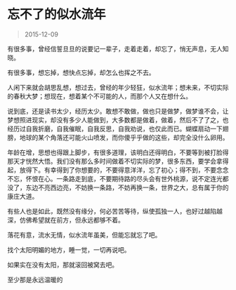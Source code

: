 # 忘不了的似水流年

> 2015-12-09

有很多事，曾经信誓旦旦的说要记一辈子，走着走着，却忘了，悄无声息，无人知晓。

有很多事，想忘掉，想快点忘掉，却怎么也挥之不去。

人闲下来就会胡思乱想，想过去，曾经的年少轻狂，似水流年；想未来，不切实际的春秋大梦；想现在，想着某个不可能的人，而那个人又在想什么。

说到底，还是读书太少，经历太少。敢想不敢做，做也只是做梦，做梦谁不会，让梦想照进现实，却没有多少人能做到，大多数都是做着，做着，然后不了了之，也经历过自我折磨，自我催眠，自我反思，自我劝说，也仅此而已。蝴蝶扇动一下翅膀，地球的某个角落还可能火山喷发，而你傻乎乎做的这些，却完全没什么卵用。

年龄在增，思想也得跟上脚步，有很多道理，该明白还得明白，不要等到被打脸得那天才恍然大悟。我们没有那么多时间做着不切实际的梦，很多东西，要学会拿得起，放得下。有幸得到了你想要的，不要得意洋洋，忘了初心；得不到，不要念念不忘，怀恨在心。一条路走到底，不要期待路的尽头会有世外桃源，说不定连光都没了，东边不亮西边亮，不妨换一条路，不妨再换一条，世界之大，总有属于你的康庄大道。

有些人也是如此，既然没有缘分，何必苦苦等待，纵使孤独一人，也好过越陷越深，仿佛希望就在前方，但永远都够不着。

落花有意，流水无情，似水流年虽美，但能忘就忘了吧。

找个太阳明媚的地方，睡一觉，一切再说吧。

如果实在没有太阳，那就滚回被窝去吧。

至少那是永远温暖的